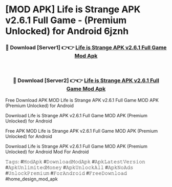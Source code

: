 # [MOD APK] Life is Strange APK v2.6.1 Full Game - (Premium Unlocked) for Android 6jznh



<div align="center">
<h3>🔴 Download [Server1] 👉👉 <a href="https://momento.my/?title=Life_is_Strange_APK_v2.6.1_Full_Game">Life is Strange APK v2.6.1 Full Game Mod Apk</a></h3><br>

<h3>🔴 Download [Server2] 👉👉 <a href="https://momento.my/?title=Life_is_Strange_APK_v2.6.1_Full_Game">Life is Strange APK v2.6.1 Full Game Mod Apk</a></h3>
</div>



Free Download APK MOD Life is Strange APK v2.6.1 Full Game MOD APK (Premium Unlocked) for Android

Download Life is Strange APK v2.6.1 Full Game MOD APK (Premium Unlocked) for Android

Free APK MOD Life is Strange APK v2.6.1 Full Game MOD APK (Premium Unlocked) for Android

Download Life is Strange APK v2.6.1 Full Game MOD APK (Premium Unlocked) for Android Mod For Android

𝚃𝚊𝚐𝚜: #𝙼𝚘𝚍𝙰𝚙𝚔 #𝙳𝚘𝚠𝚗𝚕𝚘𝚊𝚍𝙼𝚘𝚍𝙰𝚙𝚔 #𝙰𝚙𝚔𝙻𝚊𝚝𝚎𝚜𝚝𝚅𝚎𝚛𝚜𝚒𝚘𝚗 #𝙰𝚙𝚔𝚄𝚗𝚕𝚒𝚖𝚒𝚝𝚎𝚍𝙼𝚘𝚗𝚎𝚢 #𝙰𝚙𝚔𝚄𝚗𝚕𝚘𝚌𝚔𝙰𝚕𝚕 #𝙰𝚙𝚔𝙽𝚘𝙰𝚍𝚜 #𝚄𝚗𝚕𝚘𝚌𝚔𝙿𝚛𝚎𝚖𝚒𝚞𝚖 #𝙵𝚘𝚛𝙰𝚗𝚍𝚛𝚘𝚒𝚍 #𝙵𝚛𝚎𝚎𝙳𝚘𝚠𝚗𝚕𝚘𝚊𝚍 #home_design_mod_apk
